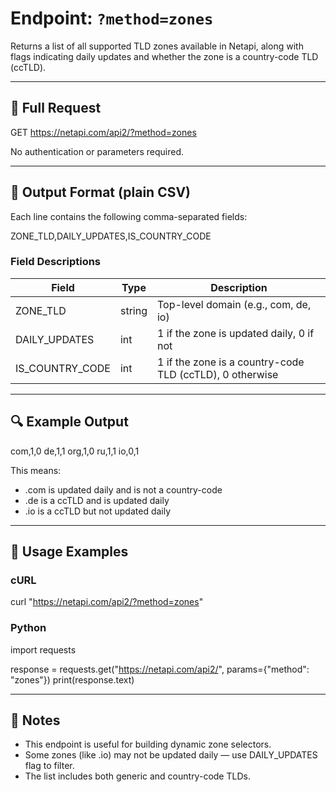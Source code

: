 # Endpoint: `?method=zones`

Returns a list of all supported TLD zones available in Netapi, along with flags indicating daily updates and whether the zone is a country-code TLD (ccTLD).

---

## 🔗 Full Request

GET https://netapi.com/api2/?method=zones

No authentication or parameters required.

---

## 📄 Output Format (plain CSV)

Each line contains the following comma-separated fields:

ZONE_TLD,DAILY_UPDATES,IS_COUNTRY_CODE

### Field Descriptions

Field             | Type   | Description
------------------|--------|----------------------------------------------------
ZONE_TLD          | string | Top-level domain (e.g., com, de, io)
DAILY_UPDATES     | int    | 1 if the zone is updated daily, 0 if not
IS_COUNTRY_CODE   | int    | 1 if the zone is a country-code TLD (ccTLD), 0 otherwise

---

## 🔍 Example Output

com,1,0
de,1,1
org,1,0
ru,1,1
io,0,1

This means:
- .com is updated daily and is not a country-code
- .de is a ccTLD and is updated daily
- .io is a ccTLD but not updated daily

---

## 🧪 Usage Examples

### cURL

curl "https://netapi.com/api2/?method=zones"

### Python

import requests

response = requests.get("https://netapi.com/api2/", params={"method": "zones"})
print(response.text)

---

## 📌 Notes

- This endpoint is useful for building dynamic zone selectors.
- Some zones (like .io) may not be updated daily — use DAILY_UPDATES flag to filter.
- The list includes both generic and country-code TLDs.


